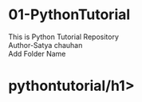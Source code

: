 # 01-PythonTutorial
This is Python Tutorial Repository
<br>
Author-Satya chauhan
<br>
Add Folder Name <h1>pythontutorial/h1>
